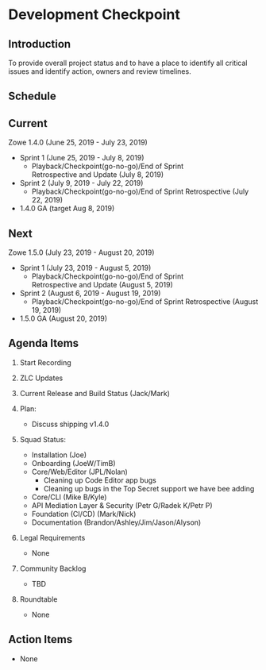 # Development Checkpoint

Introduction
------------
To provide overall project status and to have a place to identify all critical issues and identify action, owners and review timelines.

Schedule
--------

Current
-------

Zowe 1.4.0 (June 25, 2019	- July 23, 2019)
- Sprint 1 (June 25, 2019	- July 8, 2019)
  - Playback/Checkpoint(go-no-go)/End of Sprint Retrospective and Update (July 8, 2019)
- Sprint 2 (July 9, 2019 - July 22, 2019)
	- Playback/Checkpoint(go-no-go)/End of Sprint Retrospective (July 22, 2019)
- 1.4.0 GA (target Aug 8, 2019)

Next
----

Zowe 1.5.0 (July 23, 2019	- August 20, 2019)
- Sprint 1 (July 23, 2019	- August 5, 2019)
  - Playback/Checkpoint(go-no-go)/End of Sprint Retrospective and Update (August 5, 2019)
- Sprint 2 (August 6, 2019 - August 19, 2019)
  - Playback/Checkpoint(go-no-go)/End of Sprint Retrospective (August 19, 2019)
- 1.5.0 GA (August 20, 2019)

Agenda Items
------------
1. Start Recording
2. ZLC Updates
3. Current Release and Build Status (Jack/Mark)
4. Plan:
    - Discuss shipping v1.4.0
5. Squad Status:
    - Installation (Joe)
    - Onboarding (JoeW/TimB)
    - Core/Web/Editor (JPL/Nolan)
    	- Cleaning up Code Editor app bugs
    	- Cleaning up bugs in the Top Secret support we have bee adding
    - Core/CLI (Mike B/Kyle)
    - API Mediation Layer & Security (Petr G/Radek K/Petr P)
    - Foundation (CI/CD) (Mark/Nick)
    - Documentation (Brandon/Ashley/Jim/Jason/Alyson)

6. Legal Requirements
    - None

7. Community Backlog
    - TBD
8. Roundtable
    - None

Action Items
------------
- None
